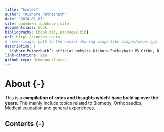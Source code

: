 ```yaml
--- 
title: "knotes"
author: "Kishore Puthezhath"
date: "2024-01-07"
site: bookdown::bookdown_site
documentclass: book
bibliography: [book.bib, packages.bib]
url: https://knotes.co.in
# cover-image: path to the social sharing image like images/cover.jpg
description: |
  kishore Puthezhath’s official website.Kishore Puthezhath MS Ortho, D Ortho, FACS (USA), FRCS (Tr & Orth)(Eng) is a Professor (associate) of Orthopaedics and Consultant Paediatric Orthopaedic Surgeon at the KUHS. His research interests include Paediatric deformities,Biostatistics in r, Bayesian statistics and competency-based medical education (CBME). He leads the Paediatric Orthopaedics Surgery in a tertiary teaching hospital in Kerala.
link-citations: yes
github-repo: drkmenon/knotes
---
```


# About {-}

This is a   **compilation of  notes and thoughts which I have build up over the years**. This mainly include topics related to Biometry, Orthopaedics, Medical education and general experiences. 

## Contents {-}



